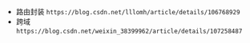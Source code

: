 <!--
 * @Author: lzr lzr@email.com
 * @Date: 2022-08-17 20:31:02
 * @LastEditors: lzr lzr@email.com
 * @LastEditTime: 2022-08-21 17:25:36
 * @FilePath: /react-admin-demo/README.md
 * @Description: 这是默认设置,请设置`customMade`, 打开koroFileHeader查看配置 进行设置: https://github.com/OBKoro1/koro1FileHeader/wiki/%E9%85%8D%E7%BD%AE
-->
- 路由封装
``https://blog.csdn.net/lllomh/article/details/106768929``
- 跨域
``https://blog.csdn.net/weixin_38399962/article/details/107258487``